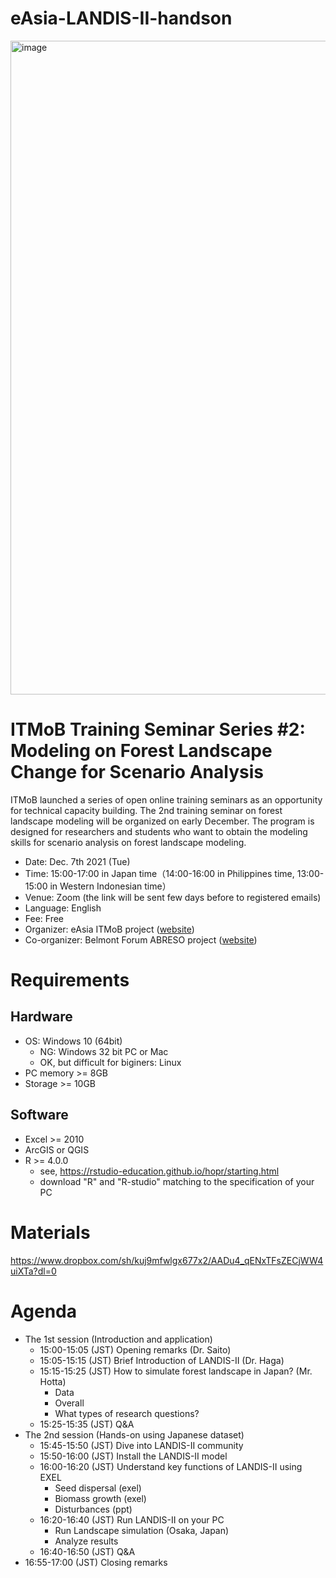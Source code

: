 # eAsia-LANDIS-II-handson

<img width="1046" alt="image" src="https://user-images.githubusercontent.com/85103588/131287056-585abf9f-9e17-49f5-a1d8-b86543e8eed9.png">

# ITMoB Training Seminar Series #2: Modeling on Forest Landscape Change for Scenario Analysis
ITMoB launched a series of open online training seminars as an opportunity for technical capacity building.
The 2nd training seminar on forest landscape modeling will be organized on early December.
The program is designed for researchers and students who want to obtain the modeling skills for scenario analysis on forest landscape modeling.

- Date: Dec. 7th 2021 (Tue)
- Time: 15:00-17:00 in Japan time（14:00-16:00 in Philippines time, 13:00-15:00 in Western Indonesian time）
- Venue: Zoom (the link will be sent few days before to registered emails)
- Language: English
- Fee: Free
- Organizer: eAsia ITMoB project ([website](https://supportoffice.jp/eAsia2021))
- Co-organizer: Belmont Forum ABRESO project ([website](https://www.belmontforum.org/archives/projects/abandonment-and-rebound-societal-views-on-landscape-and-land-use-change-and-their-impacts-on-water-and-soils))


# Requirements
## Hardware
- OS: Windows 10 (64bit)
  - NG: Windows 32 bit PC or Mac
  - OK, but difficult for biginers: Linux
- PC memory >= 8GB
- Storage >= 10GB
## Software
- Excel >= 2010
- ArcGIS or QGIS
- R >= 4.0.0
  - see, https://rstudio-education.github.io/hopr/starting.html
  - download "R" and "R-studio" matching to the specification of your PC

# Materials
https://www.dropbox.com/sh/kuj9mfwlgx677x2/AADu4_qENxTFsZECjWW4uiXTa?dl=0

# Agenda
- The 1st session (Introduction and application)
  - 15:00-15:05 (JST) Opening remarks (Dr. Saito)
  - 15:05-15:15 (JST) Brief Introduction of LANDIS-II (Dr. Haga)
  - 15:15-15:25 (JST) How to simulate forest landscape in Japan? (Mr. Hotta)
    - Data
    - Overall
    - What types of research questions?
  - 15:25-15:35 (JST) Q&A
- The 2nd session (Hands-on using Japanese dataset)
  - 15:45-15:50 (JST) Dive into LANDIS-II community
  - 15:50-16:00 (JST) Install the LANDIS-II model
  - 16:00-16:20 (JST) Understand key functions of LANDIS-II using EXEL
    - Seed dispersal (exel)
    - Biomass growth (exel)
    - Disturbances (ppt)
  - 16:20-16:40 (JST) Run LANDIS-II on your PC
    - Run Landscape simulation (Osaka, Japan)
    - Analyze results
  - 16:40-16:50 (JST) Q&A
- 16:55-17:00 (JST) Closing remarks
